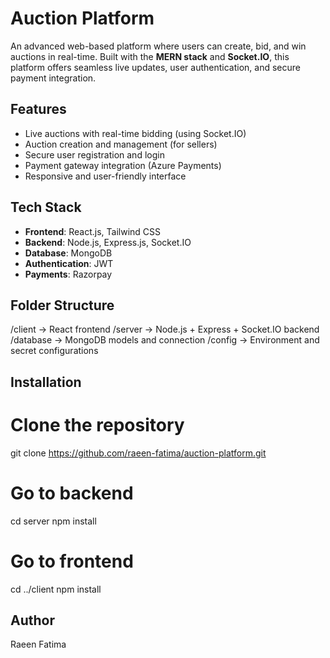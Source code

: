 #  Auction Platform

An advanced web-based platform where users can create, bid, and win auctions in real-time. Built with the **MERN stack** and **Socket.IO**, this platform offers seamless live updates, user authentication, and secure payment integration.

##  Features

- Live auctions with real-time bidding (using Socket.IO)
- Auction creation and management (for sellers)
- Secure user registration and login
- Payment gateway integration (Azure Payments)
- Responsive and user-friendly interface

##  Tech Stack

- **Frontend**: React.js, Tailwind CSS
- **Backend**: Node.js, Express.js, Socket.IO
- **Database**: MongoDB
- **Authentication**: JWT
- **Payments**: Razorpay

##  Folder Structure
/client → React frontend
/server → Node.js + Express + Socket.IO backend
/database → MongoDB models and connection
/config → Environment and secret configurations


##  Installation


# Clone the repository
git clone https://github.com/raeen-fatima/auction-platform.git

# Go to backend
cd server
npm install

# Go to frontend
cd ../client
npm install

## Author
Raeen Fatima
